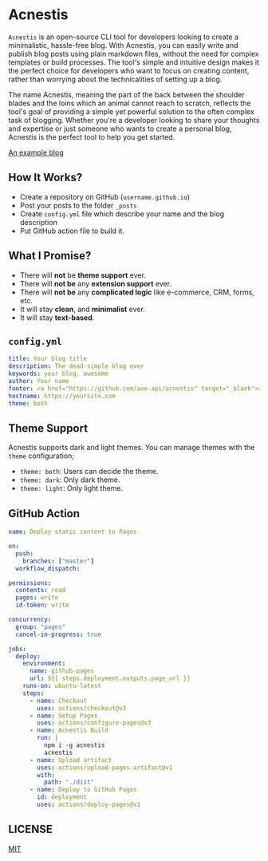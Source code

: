 # Acnestis

`Acnestis` is an open-source CLI tool for developers looking to create a minimalistic, hassle-free blog. With Acnestis, you can easily write and publish blog posts using plain markdown files, without the need for complex templates or build processes. The tool's simple and intuitive design makes it the perfect choice for developers who want to focus on creating content, rather than worrying about the technicalities of setting up a blog.

The name Acnestis, meaning the part of the back between the shoulder blades and the loins which an animal cannot reach to scratch, reflects the tool's goal of providing a simple yet powerful solution to the often complex task of blogging. Whether you're a developer looking to share your thoughts and expertise or just someone who wants to create a personal blog, Acnestis is the perfect tool to help you get started.

[An example blog](https://ozguradem.net)

## How It Works?

- Create a repository on GitHub (`username.github.io`)
- Post your posts to the folder `_posts`
- Create `config.yml` file which describe your name and the blog description
- Put GitHub action file to build it.

## What I Promise?

- There will **not** be **theme support** ever.
- There will **not be** any **extension support** ever.
- There will **not be** any **complicated logic** like e-commerce, CRM, forms, etc.
- It will stay **clean**, and **minimalist** ever.
- It will stay **text-based**.

## `config.yml`

```yml
title: Your blog title
description: The dead-simple blog ever
keywords: your blog, awesome
author: Your name
footer: <a href="https://github.com/axe-api/acnestis" target="_blank">acnestis - 2023</a>
hostname: https://yoursite.com
theme: both
```

## Theme Support

Acnestis supports dark and light themes. You can manage themes with the `theme` configuration;

- `theme: both`: Users can decide the theme.
- `theme: dark`: Only dark theme.
- `theme: light`: Only light theme.

## GitHub Action

```yml
name: Deploy static content to Pages

on:
  push:
    branches: ["master"]
  workflow_dispatch:

permissions:
  contents: read
  pages: write
  id-token: write

concurrency:
  group: "pages"
  cancel-in-progress: true

jobs:
  deploy:
    environment:
      name: github-pages
      url: ${{ steps.deployment.outputs.page_url }}
    runs-on: ubuntu-latest
    steps:
      - name: Checkout
        uses: actions/checkout@v3
      - name: Setup Pages
        uses: actions/configure-pages@v3
      - name: Acnestis Build
        run: |
          npm i -g acnestis
          acnestis
      - name: Upload artifact
        uses: actions/upload-pages-artifact@v1
        with:
          path: "./dist"
      - name: Deploy to GitHub Pages
        id: deployment
        uses: actions/deploy-pages@v1
```

## LICENSE

[MIT](LICENSE)
